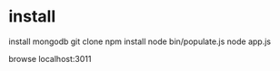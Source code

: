 # install
install mongodb
git clone
npm install
node bin/populate.js
node app.js

browse localhost:3011
